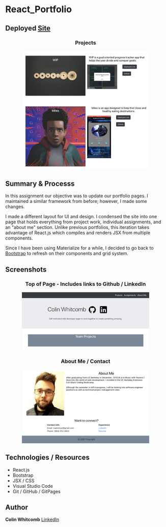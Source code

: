 # React_Portfolio


<h2>
Deployed <a href="https://colin-whitcomb.github.io/React_Portfolio/">Site</a>
</h2>

<h3 align="center">
Projects
</h3>

<p align="center">
    <img src="portfolio/images/ss3.png" width="400" />
</p>

## Summary & Processs

In this assignment our objective was to update our portfolio pages. I maintained a similar framework from before; however, I made some changes.

I made a different layout for UI and design. I condensed the site into one page that holds everything from project work, individual assignments, and an "about me" section. Unlike previous portfolios, this iteration takes advantage of React.js which compiles and renders JSX from multiple components.

Since I have been using Materialize for a while, I decided to go back to <a href="https://getbootstrap.com/">Bootstrap</a> to refresh on their components and grid system. 

## Screenshots 

<h3 align="center">

Top of Page - Includes links to Github / LinkedIn
</h3>


<p align="center">
    <img src="portfolio/images/ss5.png" width="400" />
</p>

<h3 align="center">
About Me / Contact
</h3>

<p align="center">
    <img src="portfolio/images/ss4.png" width="400" />
</p>


## Technologies / Resources
- React.js
- Bootstrap 
- JSX / CSS  
- Visual Studio Code
- Git / GitHub / GitPages

## Author

**Colin Whitcomb** [LinkedIn](https://www.linkedin.com/in/colin-whitcomb-b808301a6/)